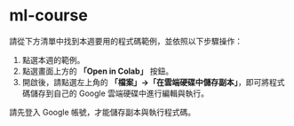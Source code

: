 # ml-course


請從下方清單中找到本週要用的程式碼範例，並依照以下步驟操作：

1. 點選本週的範例。  
2. 點選畫面上方的 **「Open in Colab」** 按鈕。  
3. 開啟後，請點選左上角的 **「檔案」→「在雲端硬碟中儲存副本」**，即可將程式碼儲存到自己的 Google 雲端硬碟中進行編輯與執行。

請先登入 Google 帳號，才能儲存副本與執行程式碼。
